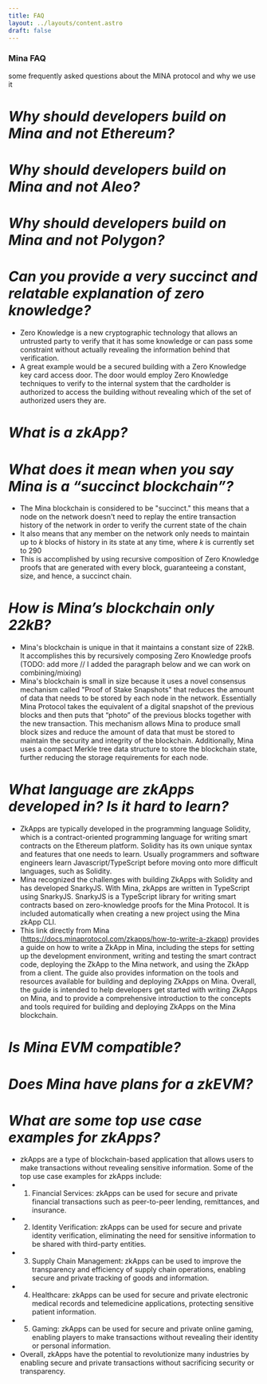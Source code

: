 ```yaml
---
title: FAQ
layout: ../layouts/content.astro
draft: false
---
```


### Mina FAQ

some frequently asked questions about the MINA protocol and why we use it

# *Why should developers build on Mina and not Ethereum?*

# *Why should developers build on Mina and not Aleo?*

# *Why should developers build on Mina and not Polygon?*

# *Can you provide a very succinct and relatable explanation of zero knowledge?*
- Zero Knowledge is a new cryptographic technology that allows an untrusted party to verify that it has some knowledge or can pass some constraint without actually revealing the information behind that verification.
- A great example would be a secured building with a Zero Knowledge key card access door. The door would employ Zero Knowledge techniques to verify to the internal system that the cardholder is authorized to access the building without revealing which of the set of authorized users they are.

# *What is a zkApp?*

# *What does it mean when you say Mina is a “succinct blockchain”?*
- The Mina blockchain is considered to be "succinct." this means that a node on the network doesn't need to replay the entire transaction history of the network in order to verify the current state of the chain
- It also means that any member on the network only needs to maintain up to *k* blocks of history in its state at any time, where *k* is currently set to 290
- This is accomplished by using recursive composition of Zero Knowledge proofs that are generated with every block, guaranteeing a constant, size, and hence, a succinct chain.

# *How is Mina’s blockchain only 22kB?*
- Mina's blockchain is unique in that it maintains a constant size of 22kB. It accomplishes this by recursively composing Zero Knowledge proofs (TODO: add more // I added the paragraph below and we can work on combining/mixing)
- Mina's blockchain is small in size because it uses a novel consensus mechanism called "Proof of Stake Snapshots" that reduces the amount of data that needs to be stored by each node in the network. Essentially Mina Protocol takes the equivalent of a digital snapshot of the previous blocks and then puts that “photo” of the previous blocks together with the new transaction. This mechanism allows Mina to produce small block sizes and reduce the amount of data that must be stored to maintain the security and integrity of the blockchain. Additionally, Mina uses a compact Merkle tree data structure to store the blockchain state, further reducing the storage requirements for each node.

# *What language are zkApps developed in? Is it hard to learn?*
- ZkApps are typically developed in the programming language Solidity, which is a contract-oriented programming language for writing smart contracts on the Ethereum platform. Solidity has its own unique syntax and features that one needs to learn. Usually programmers and software engineers learn Javascript/TypeScript before moving onto more difficult languages, such as Solidity.
- Mina recognized the challenges with building ZkApps with Solidity and has developed SnarkyJS. With Mina, zkApps are written in TypeScript using SnarkyJS. SnarkyJS is a TypeScript library for writing smart contracts based on zero-knowledge proofs for the Mina Protocol. It is included automatically when creating a new project using the Mina zkApp CLI.
- This link directly from Mina (https://docs.minaprotocol.com/zkapps/how-to-write-a-zkapp) provides a guide on how to write a ZkApp in Mina, including the steps for setting up the development environment, writing and testing the smart contract code, deploying the ZkApp to the Mina network, and using the ZkApp from a client. The guide also provides information on the tools and resources available for building and deploying ZkApps on Mina. Overall, the guide is intended to help developers get started with writing ZkApps on Mina, and to provide a comprehensive introduction to the concepts and tools required for building and deploying ZkApps on the Mina blockchain.

# *Is Mina EVM compatible?*

# *Does Mina have plans for a zkEVM?*

# *What are some top use case examples for zkApps?*
- zkApps are a type of blockchain-based application that allows users to make transactions without revealing sensitive information. Some of the top use case examples for zkApps include:
- 1)	Financial Services: zkApps can be used for secure and private financial transactions such as peer-to-peer lending, remittances, and insurance.
- 2)	Identity Verification: zkApps can be used for secure and private identity verification, eliminating the need for sensitive information to be shared with third-party entities.
- 3)	Supply Chain Management: zkApps can be used to improve the transparency and efficiency of supply chain operations, enabling secure and private tracking of goods and information.
- 4)	Healthcare: zkApps can be used for secure and private electronic medical records and telemedicine applications, protecting sensitive patient information.
- 5)	Gaming: zkApps can be used for secure and private online gaming, enabling players to make transactions without revealing their identity or personal information.
- Overall, zkApps have the potential to revolutionize many industries by enabling secure and private transactions without sacrificing security or transparency.
